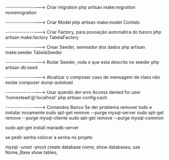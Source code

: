 -----------------> Criar migration
php artisan make:migration nomemigration

-----------------> Criar Model
php artisan make:model Contato

-----------------> Criar Factory, para povoação automatica do banco
php artisan make:factory TabelaFactory

-----------------> Crear Seeder, semeador dos dados
php artisan make:seeder TabelaSeeder

-----------------> Rodar Seeder, roda o que esta descrito no seeder
php artisan db:seed

-----------------> Atualizar o composer caso de mensagem de class não existe
composer dump-autoload

-----------------> Usar quando der erro Access denied for user 'homestead'@'localhost'
php artisan config:cach


-----------------> Comandos Banco
Se der problema remover tudo e instalar novamente
sudo apt-get remove --purge mysql-server
sudo apt-get remove --purge mysql-cliente
sudo apt-get remove --purge mysql-common

sudo apt-get install mariadb-server

se pedir senha colocar a senha no projeto

mysql -uroot -proot
create database nome;
show databases;
use Nome_Base
show tables;
